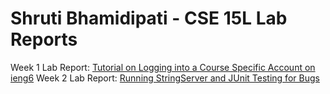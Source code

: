 # Shruti Bhamidipati - CSE 15L Lab Reports
Week 1 Lab Report: [Tutorial on Logging into a Course Specific Account on ieng6](https://shruti-create.github.io/cse15l-lab-reports/week-1.html)
Week 2 Lab Report: [Running StringServer and JUnit Testing for Bugs](https://shruti-create.github.io/cse15l-lab-reports/week-2.html)
